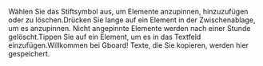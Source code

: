 Wählen Sie das Stiftsymbol aus, um Elemente anzupinnen, hinzuzufügen oder zu löschen.Drücken Sie lange auf ein Element in der Zwischenablage, um es anzupinnen. Nicht angepinnte Elemente werden nach einer Stunde gelöscht.Tippen Sie auf ein Element, um es in das Textfeld einzufügen.Willkommen bei Gboard! Texte, die Sie kopieren, werden hier gespeichert.
